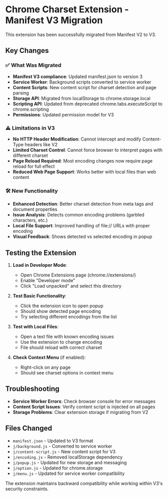 # Chrome Charset Extension - Manifest V3 Migration

This extension has been successfully migrated from Manifest V2 to V3.

## Key Changes

### ✅ What Was Migrated
- **Manifest V3 compliance**: Updated manifest.json to version 3
- **Service Worker**: Background scripts converted to service worker
- **Content Scripts**: New content script for charset detection and page parsing
- **Storage API**: Migrated from localStorage to chrome.storage.local
- **Scripting API**: Updated from deprecated chrome.tabs.executeScript to chrome.scripting
- **Permissions**: Updated permission model for V3

### ⚠️ Limitations in V3
- **No HTTP Header Modification**: Cannot intercept and modify Content-Type headers like V2
- **Limited Charset Control**: Cannot force browser to interpret pages with different charset
- **Page Reload Required**: Most encoding changes now require page reload for full effect
- **Reduced Web Page Support**: Works better with local files than web content

### 🛠️ New Functionality
- **Enhanced Detection**: Better charset detection from meta tags and document properties
- **Issue Analysis**: Detects common encoding problems (garbled characters, etc.)
- **Local File Support**: Improved handling of file:// URLs with proper encoding
- **Visual Feedback**: Shows detected vs selected encoding in popup

## Testing the Extension

1. **Load in Developer Mode**:
   - Open Chrome Extensions page (chrome://extensions/)
   - Enable "Developer mode"
   - Click "Load unpacked" and select this directory

2. **Test Basic Functionality**:
   - Click the extension icon to open popup
   - Should show detected page encoding
   - Try selecting different encodings from the list

3. **Test with Local Files**:
   - Open a text file with known encoding issues
   - Use the extension to change encoding
   - File should reload with correct charset

4. **Check Context Menu** (if enabled):
   - Right-click on any page
   - Should see charset options in context menu

## Troubleshooting

- **Service Worker Errors**: Check browser console for error messages
- **Content Script Issues**: Verify content script is injected on all pages
- **Storage Problems**: Clear extension storage if migrating from V2

## Files Changed
- `manifest.json` - Updated to V3 format
- `j/background.js` - Converted to service worker
- `j/content-script.js` - New content script for V3
- `j/encoding.js` - Removed localStorage dependency  
- `j/popup.js` - Updated for new storage and messaging
- `j/option.js` - Updated for chrome.storage
- `j/menu.js` - Updated for service worker compatibility

The extension maintains backward compatibility while working within V3's security constraints.